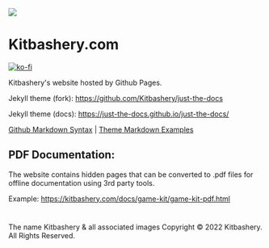 ![](../../assets/images/kitbashery-github-banner.jpg)
# Kitbashery.com
[![ko-fi](https://ko-fi.com/img/githubbutton_sm.svg)](https://ko-fi.com/S6S8EKDY5)

Kitbashery's website hosted by Github Pages.


Jekyll theme (fork): 
https://github.com/Kitbashery/just-the-docs

Jekyll theme (docs):
https://just-the-docs.github.io/just-the-docs/

[Github Markdown Syntax](https://docs.github.com/en/github/writing-on-github/getting-started-with-writing-and-formatting-on-github/basic-writing-and-formatting-syntax) | [Theme Markdown Examples](https://github.com/Kitbashery/just-the-docs/blob/main/docs/index-test.md)



## PDF Documentation:
The website contains hidden pages that can be converted to .pdf files for offline documentation using 3rd party tools.

Example:
https://kitbashery.com/docs/game-kit/game-kit-pdf.html


# 
The name Kitbashery & all associated images Copyright &copy; 2022 Kitbashery. All Rights Reserved.

